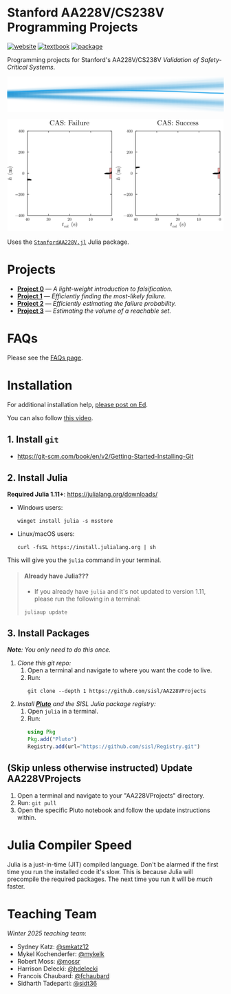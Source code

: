 # Stanford AA228V/CS238V Programming Projects
[![website](https://img.shields.io/badge/website-Stanford-b31b1b.svg)](https://aa228v.stanford.edu/)
[![textbook](https://img.shields.io/badge/textbook-MIT%20Press-0072B2.svg)](https://algorithmsbook.com/validation/)
[![package](https://img.shields.io/badge/package-StanfordAA228V.jl-175E54.svg)](https://github.com/sisl/StanfordAA228V.jl)

Programming projects for Stanford's AA228V/CS238V _Validation of Safety-Critical Systems_.

<p align="right"> <img src="./media/coverart.svg"> </p>

<picture>
    <source media="(prefers-color-scheme: light)" srcset="./media/cas.gif">
    <source media="(prefers-color-scheme: dark)" srcset="./media/cas-dark.gif">
    <img src="./media/cas.gif">
</picture>

Uses the [`StanfordAA228V.jl`](https://github.com/sisl/StanfordAA228V.jl) Julia package.

# Projects
- **[Project 0](./project0)** — _A light-weight introduction to falsification._
- **[Project 1](./project1)** — _Efficiently finding the most-likely failure._
- **[Project 2](./project2)** — _Efficiently estimating the failure probability._
- **[Project 3](./project3)** — _Estimating the volume of a reachable set._

# FAQs

Please see the [FAQs page](https://github.com/sisl/AA228V-FAQs).

# Installation
For additional installation help, [please post on Ed](https://edstem.org/us/courses/69226/discussion).

You can also follow [this video](https://youtu.be/dhziWVLqGSc).

## 1. Install `git`
- https://git-scm.com/book/en/v2/Getting-Started-Installing-Git

## 2. Install Julia
**Required Julia 1.11+**: https://julialang.org/downloads/

- Windows users:
    ```
    winget install julia -s msstore
    ```
- Linux/macOS users:
    ```
    curl -fsSL https://install.julialang.org | sh
    ```

This will give you the `julia` command in your terminal.

> #### Already have Julia???
> - If you already have `julia` and it's not updated to version 1.11, please run the following in a terminal:
> ```
> juliaup update
> ```

## 3. Install Packages
_**Note**: You only need to do this once._
1. _Clone this git repo:_
    1. Open a terminal and navigate to where you want the code to live.
    1. Run:
        ```
        git clone --depth 1 https://github.com/sisl/AA228VProjects
        ```
1. _Install [**Pluto**](https://plutojl.org/) and the SISL Julia package registry:_
    1. Open `julia` in a terminal.
    1. Run:
        ```julia
        using Pkg
        Pkg.add("Pluto")
        Registry.add(url="https://github.com/sisl/Registry.git")
        ```

## (Skip unless otherwise instructed) Update AA228VProjects
1. Open a terminal and navigate to your "AA228VProjects" directory.
1. Run: `git pull`
1. Open the specific Pluto notebook and follow the update instructions within.

# Julia Compiler Speed
Julia is a just-in-time (JIT) compiled language. Don't be alarmed if the first time you run the installed code it's slow. This is because Julia will precompile the required packages. The next time you run it will be _much_ faster.


# Teaching Team

_Winter 2025 teaching team_:
- Sydney Katz: [@smkatz12](https://github.com/smkatz12)
- Mykel Kochenderfer: [@mykelk](https://github.com/mykelk)
- Robert Moss: [@mossr](https://github.com/mossr)
- Harrison Delecki: [@hdelecki](https://github.com/hdelecki)
- Francois Chaubard: [@fchaubard](https://github.com/fchaubard)
- Sidharth Tadeparti: [@sidt36](https://github.com/sidt36)

